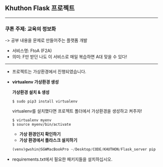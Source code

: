 ## Khuthon Flask 프로젝트
- - - - -
### 쿠톤 주제: 교육의 정보화
-> 공부 내용을 문제로 만들어주는 플랫폼 개발 
+ 서비스명: FtoA (F2A)
+ 의미: F만 받던 나도 이 서비스로 매일 복습하면 A대 맞을 수 있다!
- - - - -
+ 프로젝트는 가상환경에서 진행되였습니다.
+ **virtualenv 가상환경 생성**
    
    **가상환경 설치 & 생성**
    
    ```
    $ sudo pip3 install virtualenv
    ```
    
    virtualenv를 설치했다면 프로젝트 폴더에서 가상환경을 생성하고 켜주자!
    
    ```
    $ virtualenv myenv
    $ source myenv/bin/activate
    ```
    - ****가상 환경인지 확인하기****
    - ****가상 환경에서 플라스크 설치하기****

    ```python
    (venv)gwshin@SGWMacBookPro ~/Desktop/CODE/KHUTHON/Flask_server pip install flask
    ```

+ requirements.txt에서 필요한 패키지들을 설치하십시오.
